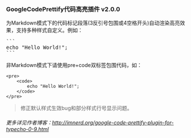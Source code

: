 ### GoogleCodePrettify代码高亮插件 v2.0.0

为Markdown模式下的代码标记段落(3反引号包围或4空格开头)自动渲染高亮效果，支持多种样式自定义。例如：
<pre>
```
echo "Hello World!";
```
</pre>
非Markdown模式下请使用pre+code双标签包围代码，如：
```
<pre>
    <code>
        echo "Hello World!";
    </code>
</pre>
```

 > 修正默认样式生效bug和部分样式行号显示问题。

###### 更多详见作者博客：http://imnerd.org/google-code-prettify-plugin-for-typecho-0-9.html